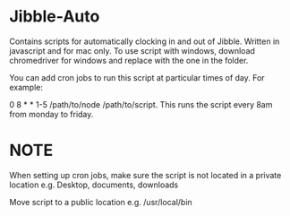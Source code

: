 # Jibble-Auto
Contains scripts for automatically clocking in and out of Jibble. Written in javascript and for mac only.
To use script with windows, download chromedriver for windows and replace with the one in the folder.

You can add cron jobs to run this script at particular times of day. For example: 

0 8 * * 1-5 /path/to/node /path/to/script. This runs the script every 8am from monday to friday.

# NOTE
When setting up cron jobs, make sure the script is not located in a private location e.g. Desktop, documents, downloads

Move script to a public location e.g. /usr/local/bin
